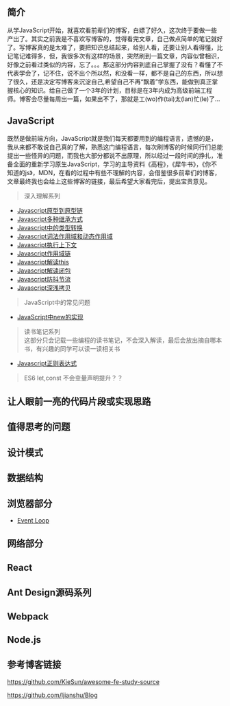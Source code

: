 ## 简介
从学JavaScript开始，就喜欢看前辈们的博客，白嫖了好久，这次终于要做一些产出了。其实之前我是不喜欢写博客的，觉得看完文章，自己做点简单的笔记就好了。写博客真的是太难了，要把知识总结起来，给别人看，还要让别人看得懂，比记笔记难得多，但，我很多次有这样的场景，突然刷到一篇文章，内容似曾相识，好像之前看过类似的内容，忘了。。。那这部分内容到底自己掌握了没有？看懂了不代表学会了，记不住，说不出个所以然，和没看一样，都不是自己的东西，所以想了很久，还是决定写博客来沉淀自己,希望自己不再“飘着”学东西，能做到真正掌握核心的知识。给自己做了一个3年的计划，目标是在3年内成为高级前端工程师。博客会尽量每周出一篇，如果出不了，那就是工(wo)作(tai)太(lan)忙(le)了...


## JavaScript
既然是做前端方向，JavaScript就是我们每天都要用到的编程语言，遗憾的是，我从来都不敢说自己真的了解，熟悉这门编程语言，每次刷博客的时候同行们总能提出一些怪异的问题，而我也大部分都说不出原理，所以经过一段时间的挣扎，准备全面的重新学习原生JavaScript，学习的主导资料《高程》，《犀牛书》，《你不知道的js》，MDN，在看的过程中有些不理解的内容，会借鉴很多前辈们的博客，文章最终我也会给上这些博客的链接，最后希望大家看完后，提出宝贵意见。
> 深入理解系列
- [Javascript原型到原型链](https://github.com/lznbuild/my-blog/issues/2)
- [Javascript多种继承方式](https://github.com/lznbuild/my-blog/issues/3)
- [Javascript中的类型转换](https://github.com/lznbuild/my-blog/issues/5)
- [Javascript词法作用域和动态作用域]()
- [Javascript执行上下文]()
- [Javascript作用域链]()
- [Javascript解读this]()
- [Javascript解读闭包](https://github.com/lznbuild/my-blog/issues/4)
- [Javascript防抖节流]()
- [Javascript深浅拷贝]()

> JavaScript中的常见问题
- [JavaScript中new的实现]()


>  读书笔记系列  
这部分只会记载一些编程的读书笔记，不会深入解读，最后会放出摘自哪本书，有兴趣的同学可以读一读相关书
- [Javascript正则表达式](https://github.com/lznbuild/my-blog/issues/1)



> ES6
let,const 不会变量声明提升？？

## 让人眼前一亮的代码片段或实现思路

## 值得思考的问题

##  设计模式  

##  数据结构  

##  浏览器部分  
- [Event Loop]()


##  网络部分

##  React  

## Ant Design源码系列

##  Webpack  

##  Node.js  

## 参考博客链接
https://github.com/KieSun/awesome-fe-study-source


https://github.com/ljianshu/Blog
